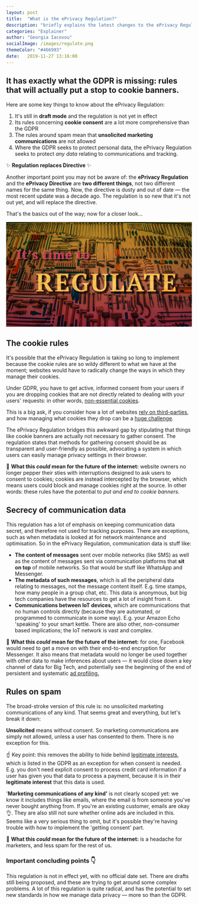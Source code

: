 ```yaml
---
layout: post
title:  "What is the ePrivacy Regulation?"
description: "briefly explains the latest changes to the ePrivacy Regulation. The key rules are ones regarding cookies, spam, and communication data"
categories: "Explainer"
author: "Georgia Iacovou"
socialImage: /images/regulate.png
themeColor: "#466993"
date:   2019-11-27 13:16:00
---
```


## It has exactly what the GDPR is missing: rules that will actually put a stop to cookie banners.

Here are some key things to know about the ePrivacy Regulation:

1. It's still in **draft mode** and the regulation is not yet in effect
2. Its rules concerning **cookie consent** are a lot more comprehensive than the GDPR
3. The rules around spam mean that **unsolicited marketing communications** are not allowed
4. Where the GDPR seeks to protect personal data, the ePrivacy Regulation seeks to protect *any data* relating to communications and tracking.

✨ **Regulation replaces Directive** ✨ 

Another important point you may not be aware of: the **ePrivacy Regulation** and the **ePrivacy Directive** are **two different things**, not two different names for the same thing. Now, the directive is dusty and out of date — the most recent update was a decade ago. The regulation is so new that it's not out yet, and will replace the directive.

That's the basics out of the way; now for a closer look...

![illustration of regulation](/images/regulate.png)

## The cookie rules

It's possible that the ePrivacy Regulation is taking so long to implement because the cookie rules are so wildy different to what we have at the moment; websites would have to radically change the ways in which they manage their cookies.

Under GDPR, you have to get active, informed consent from your users if you are dropping cookies that are not directly related to dealing with your users' requests: in other words, [non-essential cookies](https://blog.metomic.io/main/2019/08/14/essential-cookies.html). 

This is a big ask, if you consider how a lot of websites [rely on third-parties](https://blog.metomic.io/main/2019/11/12/third-party-risks.html), and how managing what cookies they drop can be a [huge challenge](https://blog.metomic.io/main/2019/08/22/nested-cookies.html). 

The ePrivacy Regulation bridges this awkward gap by stipulating that things like cookie banners are actually not necessary to gather consent. The regulation states that methods for gathering consent should be as transparent and user-friendly as possible, advocating a system in which users can easily manage privacy settings in their browser.

🔮 **What this *could* mean for the future of the internet:** website owners no longer pepper their sties with interruptions designed to ask users to consent to cookies; cookies are instead intercepted by the browser, which means users could block and manage cookies right at the source. In other words: these rules have the potential to *put and end to cookie banners.*

## Secrecy of communication data

This regulation has a lot of emphasis on keeping communication data secret, and therefore not used for tracking purposes. There are exceptions, such as when metadata is looked at for network maintenance and optimisation. So in the ePrivacy Regulation, communication data is stuff like:

- **The content of messages** sent over mobile networks (like SMS) as well as the content of messages sent via communication platforms that **sit on top** of mobile networks. So that would be stuff like WhatsApp and Messenger.
- **The metadata of such messages**, which is all the peripheral data relating to messages, not the message content itself. E.g. time stamps, how many people in a group chat, etc. This data is anonymous, but big tech companies have the resources to get a lot of insight from it.
- **Communications between IoT devices**, which are communications that no human controls directly (because they are automated, or programmed to communicate in some way). E.g. your Amazon Echo 'speaking' to your smart kettle. There are also other, non-consumer based implications; the IoT network is vast and complex.

🔮 **What this *could* mean for the future of the internet:** for one, Facebook would need to get a move on with their end-to-end encryption for Messenger. It also means that metadata would no longer be used together with other data to make inferences about users — it would close down a key channel of data for Big Tech, and potentially see the beginning of the end of persistent and systematic [ad profiling.](https://blog.metomic.io/main/2019/09/13/what-is-behavioural-ads.html)

## Rules on spam

The broad-stroke version of this rule is: no unsolicited marketing communications of any kind. That seems great and everything, but let's break it down:

**Unsolicited** means without consent. So marketing communications are simply not allowed, unless a user has consented to them. There is no exception for this. 

☝️ Key point: this removes the ability to hide behind [legitimate interests](https://blog.metomic.io/main/2019/08/02/legitimate-interests.html), which is listed in the GDPR as an exception for when consent is needed. E.g. you don't need explicit consent to process credit card information if a user has given you that data to process a payment, because it is in their **legitimate interest** that this data is used.

'**Marketing communications of any kind'** is not clearly scoped yet: we know it includes things like emails, where the email is from someone you've never bought anything from. If you're an existing customer, emails are okay 👌. They are also still not sure whether online ads are included in this. Seems like a very serious thing to omit, but it's possible they're having trouble with how to implement the 'getting consent' part.

🔮 **What this *could* mean for the future of the internet:** is a headache for marketers, and less spam for the rest of us.

### Important concluding points 👇

This regulation is not in effect yet, with no official date set. There are drafts still being proposed, and these are trying to get around some complex problems. A lot of this regulation is quite radical, and has the potential to set new standards in how we manage data privacy — more so than the GDPR.